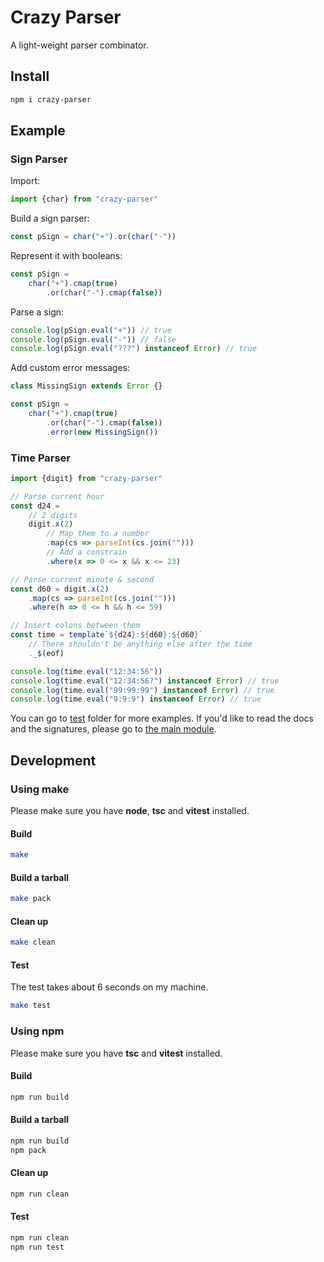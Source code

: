 # Crazy Parser

A light-weight parser combinator.

## Install

```sh
npm i crazy-parser
```

## Example

### Sign Parser

Import:

```ts
import {char} from "crazy-parser"
```

Build a sign parser:

```ts
const pSign = char("+").or(char("-")) 
```

Represent it with booleans:

```ts
const pSign = 
    char("+").cmap(true)
        .or(char("-").cmap(false))
```

Parse a sign:

```ts
console.log(pSign.eval("+")) // true
console.log(pSign.eval("-")) // false
console.log(pSign.eval("???") instanceof Error) // true
```

Add custom error messages:

```ts
class MissingSign extends Error {}

const pSign =
    char("+").cmap(true)
        .or(char("-").cmap(false))
        .error(new MissingSign())
```

### Time Parser

```ts
import {digit} from "crazy-parser"

// Parse current hour
const d24 =
    // 2 digits
    digit.x(2)
        // Map them to a number
        .map(cs => parseInt(cs.join("")))
        // Add a constrain
        .where(x => 0 <= x && x <= 23)

// Parse current minute & second
const d60 = digit.x(2)
    .map(cs => parseInt(cs.join("")))
    .where(h => 0 <= h && h <= 59)

// Insert colons between them
const time = template`${d24}:${d60}:${d60}`
    // There shouldn't be anything else after the time
    ._$(eof)

console.log(time.eval("12:34:56"))
console.log(time.eval("12:34:56?") instanceof Error) // true
console.log(time.eval("99:99:99") instanceof Error) // true
console.log(time.eval("9:9:9") instanceof Error) // true
```

You can go to [test](./test/Parser.test.ts) folder for more examples.
If you'd like to read the docs and the signatures, please go to [the main module](./src/index.ts). 

## Development

### Using make

Please make sure you have **node**, **tsc** and **vitest** installed.

#### Build

```sh
make
```

#### Build a tarball

```sh
make pack
```

#### Clean up

```sh
make clean
```

#### Test

The test takes about 6 seconds on my machine.

```sh
make test
```

### Using npm

Please make sure you have **tsc** and **vitest** installed.

#### Build

```sh
npm run build
```

#### Build a tarball

```sh
npm run build
npm pack
```

#### Clean up

```sh
npm run clean
```

#### Test

```sh
npm run clean
npm run test
```

